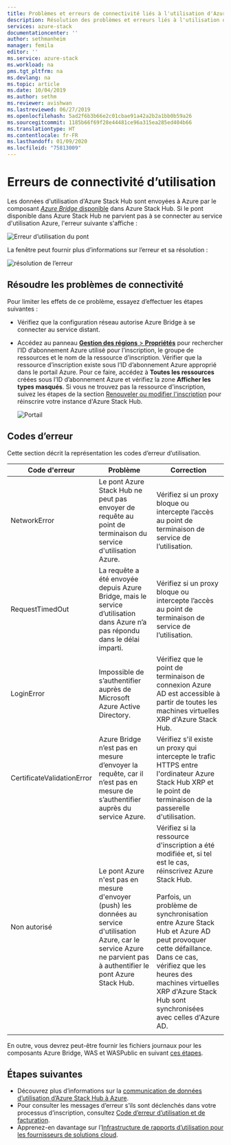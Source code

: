 ```yaml
---
title: Problèmes et erreurs de connectivité liés à l'utilisation d'Azure Stack Hub | Microsoft Docs
description: Résolution des problèmes et erreurs liés à l'utilisation d'Azure Stack Hub.
services: azure-stack
documentationcenter: ''
author: sethmanheim
manager: femila
editor: ''
ms.service: azure-stack
ms.workload: na
pms.tgt_pltfrm: na
ms.devlang: na
ms.topic: article
ms.date: 10/04/2019
ms.author: sethm
ms.reviewer: avishwan
ms.lastreviewed: 06/27/2019
ms.openlocfilehash: 5ad2f6b3b66e2c01cbae91a42a2b2a1bb0b59a26
ms.sourcegitcommit: 1185b66f69f28e44481ce96a315ea285ed404b66
ms.translationtype: HT
ms.contentlocale: fr-FR
ms.lasthandoff: 01/09/2020
ms.locfileid: "75813009"
---
```

# <a name="usage-connectivity-errors"></a>Erreurs de connectivité d’utilisation

Les données d'utilisation d'Azure Stack Hub sont envoyées à Azure par le composant [*Azure Bridge* disponible](azure-stack-usage-reporting.md) dans Azure Stack Hub. Si le pont disponible dans Azure Stack Hub ne parvient pas à se connecter au service d'utilisation Azure, l'erreur suivante s'affiche :

![Erreur d’utilisation du pont](media/azure-stack-usage-issues/usageerror2.png)

La fenêtre peut fournir plus d’informations sur l’erreur et sa résolution :

![résolution de l’erreur](media/azure-stack-usage-issues/usageerror3.png)

## <a name="resolve-connectivity-issues"></a>Résoudre les problèmes de connectivité

Pour limiter les effets de ce problème, essayez d’effectuer les étapes suivantes :

- Vérifiez que la configuration réseau autorise Azure Bridge à se connecter au service distant.

- Accédez au panneau [**Gestion des régions** > **Propriétés**](azure-stack-registration.md#verify-azure-stack-hub-registration) pour rechercher l’ID d’abonnement Azure utilisé pour l’inscription, le groupe de ressources et le nom de la ressource d’inscription. Vérifier que la ressource d’inscription existe sous l’ID d’abonnement Azure approprié dans le portail Azure. Pour ce faire, accédez à **Toutes les ressources** créées sous l’ID d’abonnement Azure et vérifiez la zone **Afficher les types masqués**. Si vous ne trouvez pas la ressource d'inscription, suivez les étapes de la section [Renouveler ou modifier l'inscription](azure-stack-registration.md#renew-or-change-registration) pour réinscrire votre instance d'Azure Stack Hub.

  ![Portail](media/azure-stack-usage-issues/stackres.png)

## <a name="error-codes"></a>Codes d’erreur

Cette section décrit la représentation les codes d’erreur d’utilisation.

| Code d'erreur                 | Problème                                                                                                                                             | Correction                                                                                                                                                                                                                                                                                        |
|----------------------------|---------------------------------------------------------------------------------------------------------------------------------------------------|----------------------------------------------------------------------------------------------------------------------------------------------------------------------------------------------------------------------------------------------------------------------------------------------------|
| NetworkError               | Le pont Azure Stack Hub ne peut pas envoyer de requête au point de terminaison du service d'utilisation Azure.                                                            | Vérifiez si un proxy bloque ou intercepte l’accès au point de terminaison de service de l’utilisation.                                                                                                                                                                                                             |
| RequestTimedOut            | La requête a été envoyée depuis Azure Bridge, mais le service d’utilisation dans Azure n’a pas répondu dans le délai imparti.                             | Vérifiez si un proxy bloque ou intercepte l’accès au point de terminaison de service de l’utilisation.                                                                                                                                                                                                                        |
| LoginError                 | Impossible de s’authentifier auprès de Microsoft Azure Active Directory.                                                                                                             | Vérifiez que le point de terminaison de connexion Azure AD est accessible à partir de toutes les machines virtuelles XRP d'Azure Stack Hub.                                                                                                                                                                                                                     |
| CertificateValidationError | Azure Bridge n’est pas en mesure d’envoyer la requête, car il n’est pas en mesure de s’authentifier auprès du service Azure.                                    | Vérifiez s'il existe un proxy qui intercepte le trafic HTTPS entre l'ordinateur Azure Stack Hub XRP et le point de terminaison de la passerelle d'utilisation.                                                                                                                                                                                      |
| Non autorisé               | Le pont Azure n'est pas en mesure d'envoyer (push) les données au service d'utilisation Azure, car le service Azure ne parvient pas à authentifier le pont Azure Stack Hub. | Vérifiez si la ressource d'inscription a été modifiée et, si tel est le cas, réinscrivez Azure Stack Hub. <br><br> Parfois, un problème de synchronisation entre Azure Stack Hub et Azure AD peut provoquer cette défaillance. Dans ce cas, vérifiez que les heures des machines virtuelles XRP d'Azure Stack Hub sont synchronisées avec celles d'Azure AD. |
|                            |                                                                                                                                                   |                                                                                                                                                                                                                                                                                                    |

En outre, vous devrez peut-être fournir les fichiers journaux pour les composants Azure Bridge, WAS et WASPublic en suivant [ces étapes](azure-stack-configure-on-demand-diagnostic-log-collection.md#use-the-privileged-endpoint-pep-to-collect-diagnostic-logs).

## <a name="next-steps"></a>Étapes suivantes

- Découvrez plus d’informations sur la [communication de données d’utilisation d’Azure Stack Hub à Azure](azure-stack-usage-reporting.md).
- Pour consulter les messages d’erreur s’ils sont déclenchés dans votre processus d’inscription, consultez [Code d’erreur d’utilisation et de facturation](azure-stack-registration-errors.md).
- Apprenez-en davantage sur l’[Infrastructure de rapports d’utilisation pour les fournisseurs de solutions cloud](azure-stack-csp-ref-infrastructure.md).
